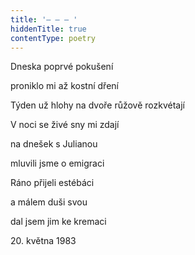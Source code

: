 ```yaml
---
title: '– – – '
hiddenTitle: true
contentType: poetry
---
```


<section>

Dneska poprvé pokušení

proniklo mi až kostní dření

Týden už hlohy na dvoře růžově rozkvétají

V noci se živé sny mi zdají

na dnešek s Julianou

mluvili jsme o emigraci

Ráno přijeli estébáci

a málem duši svou

dal jsem jim ke kremaci

20\. května 1983

</section>
